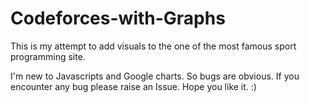 # Codeforces-with-Graphs
This is my attempt to add visuals to the one of the most famous sport programming site.

I'm new to Javascripts and Google charts. So bugs are obvious. If you encounter any bug please raise an Issue.
Hope you like it. :)
